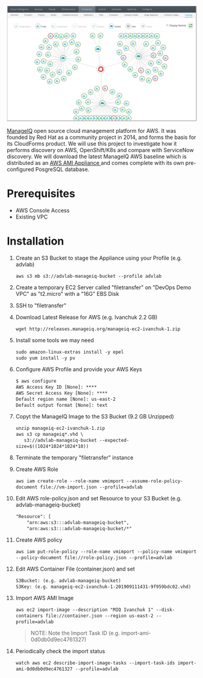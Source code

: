 ![Intro](./docs/manageiq-ui.jpg)

[ManageIQ](https://www.manageiq.org) open source cloud management platform for AWS. It was founded by Red Hat as a community project in 2014, and forms the basis for its CloudForms product. We will use this project to investigate how it performs discovery on AWS, OpenShift/K8s and compare with ServiceNow discovery. We will download the latest ManageIQ AWS baseline which is distributed as an [AWS AMI Appliance ](http://releases.manageiq.org/manageiq-ec2-ivanchuk-1.zip) and comes complete with its own pre-configured PosgreSQL database.

# Prerequisites

* AWS Console Access
* Existing VPC

# Installation

1. Create an S3 Bucket to stage the Appliance using your Profile (e.g. advlab)

    ```
    aws s3 mb s3://advlab-manageiq-bucket --profile advlab
    ```

1. Create a temporary EC2 Server called "filetransfer" on "DevOps Demo VPC" as "t2.micro" with a "16G" EBS Disk

1. SSH to "filetransfer"

1. Download Latest Release for AWS (e.g. Ivanchuk 2.2 GB)

    ```
    wget http://releases.manageiq.org/manageiq-ec2-ivanchuk-1.zip
    ```

1. Install some tools we may need

    ```
    sudo amazon-linux-extras install -y epel
    sudo yum install -y pv
    ```

1. Configure AWS Profile and provide your AWS Keys

    ```
    $ aws configure
    AWS Access Key ID [None]: ****
    AWS Secret Access Key [None]: ****
    Default region name [None]: us-east-2
    Default output format [None]: text
    ```

1. Copyt the ManageIQ Image to the S3 Bucket (9.2 GB Unzipped)

    ```
    unzip manageiq-ec2-ivanchuk-1.zip
    aws s3 cp manageiq*.vhd \
       s3://advlab-manageiq-bucket --expected-size=$((1024*1024*1024*10))
    ```

1. Terminate the temporary "filetransfer" instance

1. Create AWS Role

    ```
    aws iam create-role --role-name vmimport --assume-role-policy-document file://vm-import.json --profile=advlab
    ```

1. Edit AWS role-policy.json and set Resource to your S3 Bucket (e.g. advlab-manageiq-bucket)

    ```
    "Resource": [
        "arn:aws:s3:::advlab-manageiq-bucket",
        "arn:aws:s3:::advlab-manageiq-bucket/*"
    ```

1. Create AWS policy

    ```
    aws iam put-role-policy --role-name vmimport --policy-name vmimport --policy-document file://role-policy.json --profile=advlab
    ```

1. Edit AWS Container File (container.json) and set

    ```
    S3Bucket: (e.g. advlab-manageiq-bucket)
    S3Key: (e.g. manageiq-ec2-ivanchuk-1-201909111431-9f959bdc02.vhd)
    ```

1. Import AWS AMI Image

    ```
    aws ec2 import-image --description "MIQ Ivanchuk 1" --disk-containers file://container.json --region us-east-2 --profile=advlab
    ```

    > NOTE: Note the Import Task ID (e.g. import-ami-0d0db0d9ec4761327)


1. Periodically check the import status

    ```
    watch aws ec2 describe-import-image-tasks --import-task-ids import-ami-0d0db0d9ec4761327 --profile=advlab
    ```